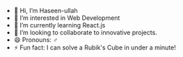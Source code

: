 - 👋 Hi, I’m Haseen-ullah
- 👀 I’m interested in Web Development
- 🌱 I’m currently learning React.js
- 💞️ I’m looking to collaborate to innovative projects.
- 😄 Pronouns: ♂️
- ⚡ Fun fact: I can solve a Rubik's Cube in under a minute!

<!---
Haseen-ullah/Haseen-ullah is a ✨ special ✨ repository because its `README.md` (this file) appears on your GitHub profile.
You can click the Preview link to take a look at your changes.
--->
